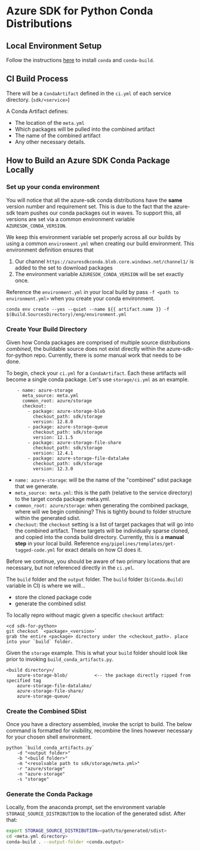 # Azure SDK for Python Conda Distributions

## Local Environment Setup

Follow the instructions [here](https://docs.conda.io/projects/conda-build/en/latest/install-conda-build.html) to install `conda` and `conda-build`.

## CI Build Process

There will be a `CondaArtifact` defined in the `ci.yml` of each service directory. (`sdk/<service>`)

A Conda Artifact defines:
- The location of the `meta.yml`
- Which packages will be pulled into the combined artifact
- The name of the combined artifact
- Any other necessary details.

## How to Build an Azure SDK Conda Package Locally

### Set up your conda environment

You will notice that all the azure-sdk conda distributions have the **same** version number and requirement set. This is due to the fact that the azure-sdk team pushes our conda packages out in waves. To support this, all versions are set via a common environment variable `AZURESDK_CONDA_VERSION`.

We keep this environment variable set properly across all our builds by using a common `environment.yml` when creating our build environment. This environment definition ensures that 

1. Our channel `https://azuresdkconda.blob.core.windows.net/channel1/` is added to the set to download packages
2. The environment variable `AZURESDK_CONDA_VERSION` will be set exactly once.
  

Reference the `environment.yml` in your local build by pass `-f <path to environment.yml>` when you create your conda environment.
```
conda env create --yes --quiet --name ${{ artifact.name }} -f $(Build.SourcesDirectory)/eng/environment.yml
```

### Create Your Build Directory
Given how Conda packages are comprised of multiple source distributions _combined_, the buildable source does not exist directly within the azure-sdk-for-python repo. Currently, there is _some_ manual work that needs to be done.

To begin, check your `ci.yml` for a `CondaArtifact`. Each these artifacts will become a single conda package. Let's use `storage/ci.yml` as an example.

```
    - name: azure-storage
      meta_source: meta.yml
      common_root: azure/storage
      checkout:
        - package: azure-storage-blob
          checkout_path: sdk/storage
          version: 12.8.0
        - package: azure-storage-queue
          checkout_path: sdk/storage
          version: 12.1.5
        - package: azure-storage-file-share
          checkout_path: sdk/storage
          version: 12.4.1
        - package: azure-storage-file-datalake
          checkout_path: sdk/storage
          version: 12.3.0
```

- `name: azure-storage`: will be the name of the "combined" sdist package that we generate.
- `meta_source: meta.yml`: this is the path (relative to the service directory) to the target conda package meta.yml.
- `common_root: azure/storage`: when generating the combined package, where will we begin combining? This is tightly bound to folder structure within the generated sdist.
- `checkout`: the `checkout` setting is a list of target packages that will go into the combined artifact. These targets will be individually sparse cloned, and copied into the conda build directory. Currently, this is a **manual step** in your local build. Reference `eng/pipelines/templates/get-tagged-code.yml` for exact details on how CI does it.

Before we continue, you should be aware of two primary locations that are necessary, but not referenced directly in the `ci.yml`.

The `build` folder and the `output` folder. The `build` folder (`$(Conda.Build)` variable in CI) is where we will...

- store the cloned package code
- generate the combined sdist

To locally repro without magic given a specific `checkout` artifact:

```
<cd sdk-for-python>
git checkout `<package>_<version>`
grab the entire <package> directory under the <checkout_path>. place into your `build` folder.
```

Given the `storage` example. This is what your `build` folder should look like prior to invoking `build_conda_artifacts.py`.

```
<build directory>/
    azure-storage-blob/          <-- the package directly ripped from specified tag
    azure-storage-file-datalake/
    azure-storage-file-share/
    azure-storage-queue/
```

### Create the Combined SDist

Once you have a directory assembled, invoke the script to build. The below command is formatted for visibility, recombine the lines however necessary for your chosen shell environment.


```
python `build_conda_artifacts.py`
    -d "<output folder>"
    -b "<build folder>"
    -m "<resolvable path to sdk/storage/meta.yml>"
    -r "azure/storage"
    -n "azure-storage"
    -s "storage"
```

### Generate the Conda Package

Locally, from the anaconda prompt, set the environment variable `STORAGE_SOURCE_DISTRIBUTION` to the location of the generated sdist. After that:

```bash
export STORAGE_SOURCE_DISTRIBUTION=<path/to/generated/sdist>
cd <meta.yml directory>
conda-build . --output-folder <conda.output>
```
